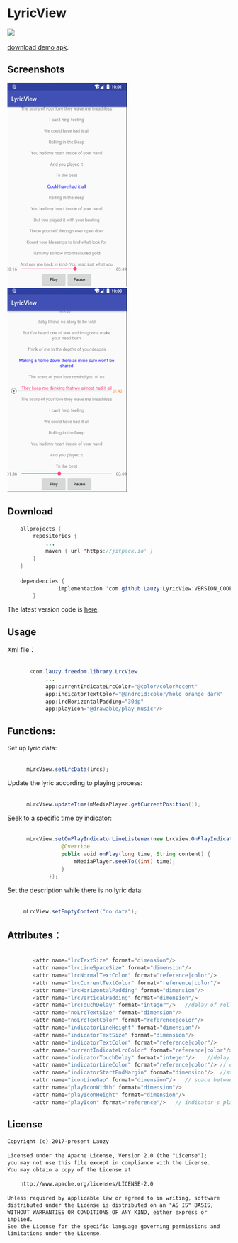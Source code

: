 # LyricView
[![](https://jitpack.io/v/Lauzy/LyricView.svg)](https://jitpack.io/#Lauzy/LyricView)

[download demo apk](https://github.com/Lauzy/LyricView/raw/master/apk/lrc_demo.apk).

## Screenshots

<img src="/screenshots/20180428_LyricView_screen_shot_01.png" alt="screenshot" title="screenshot" width="270" height="460" />  <img src="/screenshots/20180428_LyricView_screen_shot_02.png" alt="screenshot" title="screenshot" width="270" height="460" />

## Download

```java
    allprojects {
	    repositories {
		    ...
		    maven { url 'https://jitpack.io' }
	    }
	}

    dependencies {
    	        implementation 'com.github.Lauzy:LyricView:VERSION_CODE'
    	}
```

The latest version code is [here](https://github.com/Lauzy/LyricView/releases).

## Usage

Xml file：

```java

       <com.lauzy.freedom.library.LrcView
            ...
            app:currentIndicateLrcColor="@color/colorAccent"
            app:indicatorTextColor="@android:color/holo_orange_dark"
            app:lrcHorizontalPadding="30dp"
            app:playIcon="@drawable/play_music"/>

```

## Functions:

Set up lyric data:

```java

      mLrcView.setLrcData(lrcs);

```
Update the lyric according to playing process:

```java

      mLrcView.updateTime(mMediaPlayer.getCurrentPosition());

```

Seek to a specific time by indicator:

```java

      mLrcView.setOnPlayIndicatorLineListener(new LrcView.OnPlayIndicatorLineListener() {
                 @Override
                 public void onPlay(long time, String content) {
                     mMediaPlayer.seekTo((int) time);
                 }
             });

```

Set the description while there is no lyric data:

```java

     mLrcView.setEmptyContent("no data");

```

## Attributes：
```java

        <attr name="lrcTextSize" format="dimension"/>
        <attr name="lrcLineSpaceSize" format="dimension"/>
        <attr name="lrcNormalTextColor" format="reference|color"/>
        <attr name="lrcCurrentTextColor" format="reference|color"/>
        <attr name="lrcHorizontalPadding" format="dimension"/>
        <attr name="lrcVerticalPadding" format="dimension"/>
        <attr name="lrcTouchDelay" format="integer"/>   //delay of rolling back
        <attr name="noLrcTextSize" format="dimension"/>
        <attr name="noLrcTextColor" format="reference|color"/>
        <attr name="indicatorLineHeight" format="dimension"/>
        <attr name="indicatorTextSize" format="dimension"/>
        <attr name="indicatorTextColor" format="reference|color"/>
        <attr name="currentIndicateLrcColor" format="reference|color"/> //current lyric line color
        <attr name="indicatorTouchDelay" format="integer"/>    //delay of indicator's disappearance
        <attr name="indicatorLineColor" format="reference|color"/> // color of indicator line
        <attr name="indicatorStartEndMargin" format="dimension"/>  //start and end margin of indicator
        <attr name="iconLineGap" format="dimension"/>   // space between indicator's playing icon and line
        <attr name="playIconWidth" format="dimension"/>
        <attr name="playIconHeight" format="dimension"/>
        <attr name="playIcon" format="reference"/>   // indicator's playing icon

```

## License

```
Copyright (c) 2017-present Lauzy

Licensed under the Apache License, Version 2.0 (the "License");
you may not use this file except in compliance with the License.
You may obtain a copy of the License at

    http://www.apache.org/licenses/LICENSE-2.0

Unless required by applicable law or agreed to in writing, software
distributed under the License is distributed on an "AS IS" BASIS,
WITHOUT WARRANTIES OR CONDITIONS OF ANY KIND, either express or implied.
See the License for the specific language governing permissions and
limitations under the License.

```